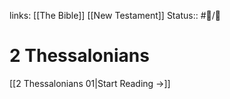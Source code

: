 links: [[The Bible]] [[New Testament]]
Status:: #📖/🚰
# 2 Thessalonians

[[2 Thessalonians 01|Start Reading →]]
